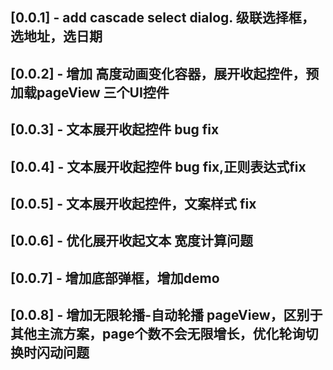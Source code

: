 ## [0.0.1] - add cascade select dialog. 级联选择框，选地址，选日期

## [0.0.2] - 增加 高度动画变化容器，展开收起控件，预加载pageView 三个UI控件

## [0.0.3] - 文本展开收起控件 bug fix

## [0.0.4] - 文本展开收起控件 bug fix,正则表达式fix

## [0.0.5] - 文本展开收起控件，文案样式 fix

## [0.0.6] - 优化展开收起文本 宽度计算问题

## [0.0.7] - 增加底部弹框，增加demo

## [0.0.8] - 增加无限轮播-自动轮播 pageView，区别于其他主流方案，page个数不会无限增长，优化轮询切换时闪动问题

